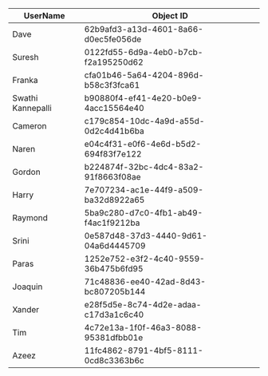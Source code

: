 UserName           | Object ID
---------          | ----------
Dave               | 62b9afd3-a13d-4601-8a66-d0ec5fe056de
Suresh             | 0122fd55-6d9a-4eb0-b7cb-f2a195250d62
Franka             | cfa01b46-5a64-4204-896d-b58c3f3fca61
Swathi Kannepalli  | b90880f4-ef41-4e20-b0e9-4acc15564e40
Cameron            | c179c854-10dc-4a9d-a55d-0d2c4d41b6ba
Naren              | e04c4f31-e0f6-4e6d-b5d2-694f83f7e122
Gordon             | b224874f-32bc-4dc4-83a2-91f8663f08ae
Harry              | 7e707234-ac1e-44f9-a509-ba32d8922a65
Raymond            | 5ba9c280-d7c0-4fb1-ab49-f4ac1f9212ba
Srini              | 0e587d48-37d3-4440-9d61-04a6d4445709
Paras              | 1252e752-e3f2-4c40-9559-36b475b6fd95
Joaquin            | 71c48836-ee40-42ad-8d43-bc807205b144
Xander             | e28f5d5e-8c74-4d2e-adaa-c17d3a1c6c40
Tim                | 4c72e13a-1f0f-46a3-8088-95381dfbb01e
Azeez              | 11fc4862-8791-4bf5-8111-0cd8c3363b6c
